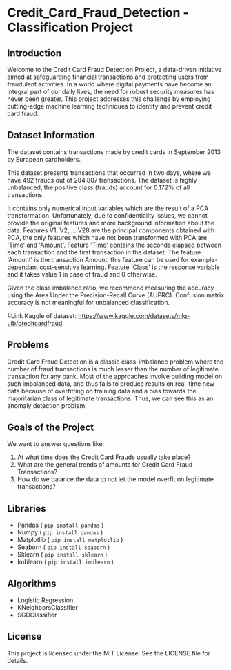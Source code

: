 # Credit_Card_Fraud_Detection - Classification Project 


## Introduction

Welcome to the Credit Card Fraud Detection Project, a data-driven initiative aimed at safeguarding financial transactions and protecting users from fraudulent activities. In a world where digital payments have become an integral part of our daily lives, the need for robust security measures has never been greater. This project addresses this challenge by employing cutting-edge machine learning techniques to identify and prevent credit card fraud.

## Dataset Information

The dataset contains transactions made by credit cards in September 2013 by European cardholders.

This dataset presents transactions that occurred in two days, where we have 492 frauds out of 284,807 transactions. The dataset is highly unbalanced, the positive class (frauds) account for 0.172% of all transactions.

It contains only numerical input variables which are the result of a PCA transformation. Unfortunately, due to confidentiality issues, we cannot provide the original features and more background information about the data. Features V1, V2, … V28 are the principal components obtained with PCA, the only features which have not been transformed with PCA are 'Time' and 'Amount'. Feature 'Time' contains the seconds elapsed between each transaction and the first transaction in the dataset. The feature 'Amount' is the transaction Amount, this feature can be used for example-dependant cost-sensitive learning. Feature 'Class' is the response variable and it takes value 1 in case of fraud and 0 otherwise.

Given the class imbalance ratio, we recommend measuring the accuracy using the Area Under the Precision-Recall Curve (AUPRC). Confusion matrix accuracy is not meaningful for unbalanced classification.

#Link Kaggle of dataset: https://www.kaggle.com/datasets/mlg-ulb/creditcardfraud


## Problems
Credit Card Fraud Detection is a classic class-imbalance problem where the number of fraud transactions is much lesser than the number of legitimate transaction for any bank. Most of the approaches involve building model on such imbalanced data, and thus fails to produce results on real-time new data because of overfitting on training data and a bias towards the majoritarian class of legitimate transactions. Thus, we can see this as an anomaly detection problem.

## Goals of the Project

We want to answer questions like:
1. At what time does the Credit Card Frauds usually take place?
2. What are the general trends of amounts for Credit Card Fraud Transactions?
3. How do we balance the data to not let the model overfit on legitimate transactions?

## Libraries

* Pandas ( `pip install pandas` )
* Numpy ( `pip install pandas` )
* Matplotlib ( `pip install matplotlib` )
* Seaborn ( `pip install seaborn` )
* Sklearn ( `pip install sklearn` )
* Imblearn ( `pip install imblearn` )

## Algorithms

* Logistic Regression
* KNeighborsClassifier
* SGDClassifier

## License

This project is licensed under the MIT License. See the LICENSE file for details.

